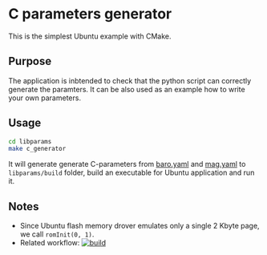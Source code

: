 # C parameters generator

This is the simplest Ubuntu example with CMake.

## Purpose

The application is inbtended to check that the python script can correctly generate the paramters. It can be also used as an example how to write your own parameters.

## Usage

```bash
cd libparams
make c_generator
```

It will generate generate C-parameters from [baro.yaml](baro.yaml) and [mag.yaml](mag.yaml) to `libparams/build` folder, build an executable for Ubuntu application and run it. 

## Notes

- Since Ubuntu flash memory drover emulates only a single 2 Kbyte page, we call `romInit(0, 1)`.
- Related workflow: [![build](https://github.com/PonomarevDA/libparams/actions/workflows/build.yml/badge.svg)](https://github.com/PonomarevDA/libparams/actions/workflows/build.yml)
